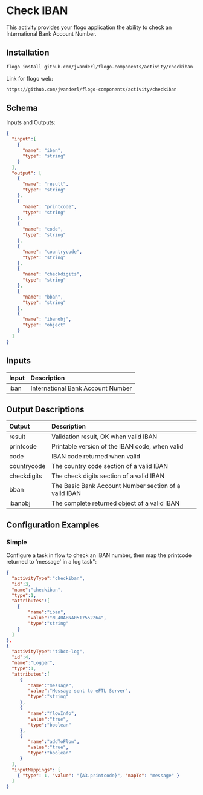 # Check IBAN
This activity provides your flogo application the ability to check an International Bank Account Number.


## Installation

```bash
flogo install github.com/jvanderl/flogo-components/activity/checkiban
```
Link for flogo web:
```
https://github.com/jvanderl/flogo-components/activity/checkiban
```

## Schema
Inputs and Outputs:

```json
{
  "input":[
    {
      "name": "iban",
      "type": "string"
    }
  ],
  "output": [
    {
      "name": "result",
      "type": "string"
    },
    {
      "name": "printcode",
      "type": "string"
    },
    {
      "name": "code",
      "type": "string"
    },
    {
      "name": "countrycode",
      "type": "string"
    },
    {
      "name": "checkdigits",
      "type": "string"
    },
    {
      "name": "bban",
      "type": "string"
    },
    {
      "name": "ibanobj",
      "type": "object"
    }        
  ]
}

```
## Inputs
| Input     | Description    |
|:------------|:---------------|
| iban      | International Bank Account Number |

## Output Descriptions
| Output   | Description    |
|:----------|:---------------|
| result  | Validation result, OK when valid IBAN |
| printcode | Printable version of the IBAN code, when valid |         
| code |  IBAN code returned when valid |         
| countrycode  | The country code section of a valid IBAN |
| checkdigits | The check digits section of a valid IBAN |         
| bban |  The Basic Bank Account Number section of a valid IBAN |         
| ibanobj  | The complete returned object of a valid IBAN |
     

## Configuration Examples
### Simple
Configure a task in flow to check an IBAN number, then map the printcode returned to 'message' in a log task":

```json
{  
  "activityType":"checkiban",
  "id":3,
  "name":"checkiban",
  "type":1,
  "attributes":[
    {
        "name":"iban",
        "value":"NL40ABNA0517552264",
        "type":"string"
    }
  ]
},
{  
  "activityType":"tibco-log",
  "id":4,
  "name":"Logger",
  "type":1,
  "attributes":[  
     {  
        "name":"message",
        "value":"Message sent to eFTL Server",
        "type":"string"
     },
     {  
        "name":"flowInfo",
        "value":"true",
        "type":"boolean"
     },
     {  
        "name":"addToFlow",
        "value":"true",
        "type":"boolean"
     }
  ],
  "inputMappings": [
    { "type": 1, "value": "{A3.printcode}", "mapTo": "message" }
  ]         
}
```
